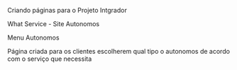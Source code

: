 Criando páginas para o Projeto Intgrador

What Service - Site Autonomos

Menu Autonomos

Página criada para os clientes escolherem qual tipo o autonomos de
acordo com o serviço que necessita
